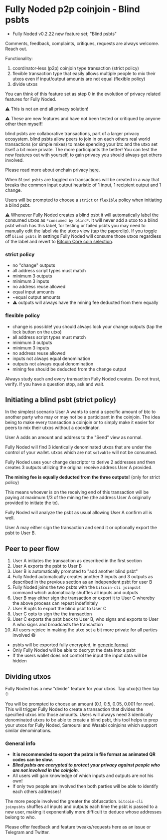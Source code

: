 # Fully Noded p2p coinjoin - Blind psbts

* Fully Noded v0.2.22 new feature set; "Blind psbts"

Comments, feedback, complaints, critiques, requests are always welcome. Reach out.

Functionality:
1. coordinator-less (p2p) coinjoin type transaction (strict policy)
2. flexible transaction type that easily allows multiple people to mix their utxos even if 
input/output amounts are not equal (flexible policy)
3. divide utxos

You can think of this feature set as step 0 in the evolution of privacy related features
for Fully Noded. 

⚠️ This is not an end all privacy solution!

⚠️ These are new features and have not been tested or critiqued by anyone other then myself!

blind psbts are collaborative transactions, part of a larger privacy ecosystem. 
blind psbts allow peers to join in on each others real world transactions (or simple mixes) to make spending 
your btc and the utxo set itself a bit more private. The more participants the better! You can test the new 
features out with yourself, to gain privacy you should always get others involved.

Please read more about onchain privacy [here](https://en.bitcoin.it/wiki/Privacy#Blockchain_attacks_on_privacy).

When `Blind psbts` are toggled on transactions will be created in a
way that breaks the common input output heuristic of  1 input, 1 recipient output and 1
change.

Users will be prompted to choose a `strict` or `flexible` policy when initiating a
blind psbt.

⚠️ Whenever Fully Noded creates a blind psbt it will automatically label the consumed utxos as 
`*consumed by blind*`. It will never add a utxo to a blind psbt which has this label, for testing
or failed psbts you may need to manually edit the label via the utxos view (tap the paperclip).
If you toggle off `blind psbts` in settings Fully Noded will consume those utxos regardless of
the label and revert to [Bitcoin Core coin selection]().

### strict policy

- no "change" outputs
- all address script types must match
- minimum 3 outputs
- minimum 3 inputs
- no address reuse allowed
- equal input amounts
- ~equal output amounts
- ⚠️ outputs will always have the mining fee deducted from them equally

### flexible policy

- change is possible! you should always lock your change outputs (tap the lock button on the utxo)
- all address script types must match
- minimum 3 outputs
- minimum 3 inputs
- no address reuse allowed
- inputs not always equal denomination
- outputs not always equal denomination
- mining fee should be deducted from the change output

Always study each and every transaction Fully Noded creates. Do not trust, verify.
If you have a question stop, ask and wait.

## Initiating a blind psbt (strict policy)

In the simplest scenario User A wants to send a specific amount of btc to another
party who may or may not be a participant in the coinjoin. The idea being to make
every transaction a coinjoin or to simply make it easier for peers to mix their utxos
without a coordinator.

User A adds an amount and address to the "Send" view as normal.

Fully Noded will find 3 identically denominated utxos that are under the control
of your wallet. utxos which are not `solvable` will not be consumed.

Fully Noded uses your change descriptor to derive 2 addresses and then creates 3
outputs utilizing the original receive address User A provided.

**The mining fee is equally deducted from the three outputs!** (only for strict policy)

This means whoever is on the receiving end of this transaction will be
paying at maximum 1/3 of the mining fee (the address User A originally provided
to initiate the tx).

Fully Noded will analyze the psbt as usual allowing User A confirm all is well.

User A may either sign the transaction and send it or optionally
export the psbt to User B.

## Peer to peer flow

1. User A initiates the transaction as described in the first section
2. User A exports the psbt to User B
3. User B is automatically prompted to "add another blind psbt"
4. Fully Noded automatically creates another 3 inputs and 3 outputs as
described in the previous section as an independent psbt for user B
5. Fully Noded joins the two psbts with the `bitcoin-cli joinpsbt` command which
automatically shuffles all inputs and outputs
6. User B may either sign the transaction or export it to User C whereby the
above process can repeat indefinitely
7. User B opts to export the blind psbt to User C
8. User C opts to sign the the transaction
9. User C exports the psbt back to User B, who signs and exports to User A who
signs and broadcasts the transaction
10. All users rejoice in making the utxo set a bit more private for all parties involved 😄

- psbts will be exported fully encrypted, in [generic format](https://github.com/BlockchainCommons/Research/blob/master/papers/bcr-2020-005-ur.md)
- Only Fully Noded will be able to decrypt the data into a psbt
- If the users wallet does not control the input the input data will be hidden

## Dividing utxos

Fully Noded has a new "divide" feature for your utxos. Tap utxo(s) then tap ➗

You will be prompted to choose an amount (0.1, 0.5, 0.05, 0.001 for now). This will
trigger Fully Noded to create a transaction that divides the specified utxos into those
amounts. Users will always need 3 identically denominated utxos to be able to create a
blind psbt, this tool helps to prep your utxos for Fully Noded, Samourai and
Wasabi coinjoins which support similar denominations.

### General info

- **It is recommended to export the psbts in file format as animated QR codes can be slow.**
- ***Blind psbts are encrypted to protect your privacy against people who are not involved in the coinjoin.***
- All users will gain knowledge of which inputs and outputs are not his own!
- If only two people are involved then both parties will be able to identify each others addresses!

The more people involved the greater the obfuscation. `bitcoin-cli joinpsbts` shuffles
all inputs and outputs each time the psbt is passed to a new user, making it exponentially
more difficult to deduce whose addresses belong to who.

Please offer feedback and feature tweaks/requests here as an issue or Telegram and Twitter.
